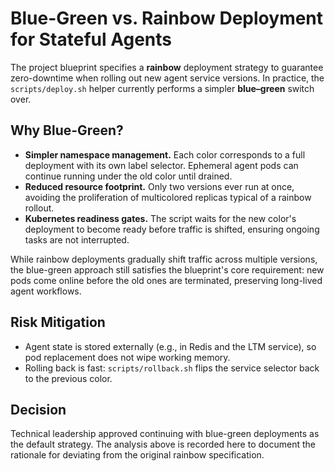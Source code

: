 # Blue-Green vs. Rainbow Deployment for Stateful Agents

The project blueprint specifies a **rainbow** deployment strategy to guarantee zero-downtime when rolling out new agent service versions. In practice, the `scripts/deploy.sh` helper currently performs a simpler **blue–green** switch over.

## Why Blue-Green?

- **Simpler namespace management.** Each color corresponds to a full deployment with its own label selector. Ephemeral agent pods can continue running under the old color until drained.
- **Reduced resource footprint.** Only two versions ever run at once, avoiding the proliferation of multicolored replicas typical of a rainbow rollout.
- **Kubernetes readiness gates.** The script waits for the new color's deployment to become ready before traffic is shifted, ensuring ongoing tasks are not interrupted.

While rainbow deployments gradually shift traffic across multiple versions, the blue-green approach still satisfies the blueprint's core requirement: new pods come online before the old ones are terminated, preserving long-lived agent workflows.

## Risk Mitigation

- Agent state is stored externally (e.g., in Redis and the LTM service), so pod replacement does not wipe working memory.
- Rolling back is fast: `scripts/rollback.sh` flips the service selector back to the previous color.

## Decision

Technical leadership approved continuing with blue-green deployments as the default strategy. The analysis above is recorded here to document the rationale for deviating from the original rainbow specification.
